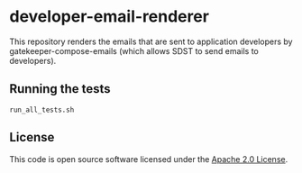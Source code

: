 # developer-email-renderer

This repository renders the emails that are sent to application developers by gatekeeper-compose-emails (which allows SDST to send emails to developers).

## Running the tests

    run_all_tests.sh

## License

This code is open source software licensed under the [Apache 2.0 License]("http://www.apache.org/licenses/LICENSE-2.0.html").

